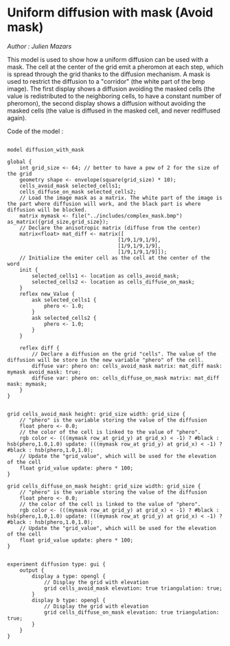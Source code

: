 [//]: # (keyword|operator_as_matrix)
[//]: # (keyword|operator_row_at)
[//]: # (keyword|operator_hsb)
[//]: # (keyword|statement_diffuse)
[//]: # (keyword|type_matrix)
[//]: # (keyword|concept_matrix)
[//]: # (keyword|concept_math)
[//]: # (keyword|concept_obstacle)
# Uniform diffusion with mask (Avoid mask)


_Author : Julien Mazars_

This model is used to show how a uniform diffusion can be used with a mask. The cell at the center of the grid emit a pheromon at each step, which is spread through the grid thanks to the diffusion mechanism. A mask is used to restrict the diffusion to a "corridor" (the white part of the bmp image). The first display shows a diffusion avoiding the masked cells (the value is redistributed to the neighboring cells, to have a constant number of pheromon), the second display shows a diffusion  without avoiding the masked cells (the value is diffused in the masked cell, and never rediffused again).


Code of the model : 

```

model diffusion_with_mask

global {
	int grid_size <- 64; // better to have a pow of 2 for the size of the grid
  	geometry shape <- envelope(square(grid_size) * 10);
  	cells_avoid_mask selected_cells1;
  	cells_diffuse_on_mask selected_cells2;
  	// Load the image mask as a matrix. The white part of the image is the part where diffusion will work, and the black part is where diffusion will be blocked.
  	matrix mymask <- file("../includes/complex_mask.bmp") as_matrix({grid_size,grid_size});
  	// Declare the anisotropic matrix (diffuse from the center)
  	matrix<float> mat_diff <- matrix([
									[1/9,1/9,1/9],
									[1/9,1/9,1/9],
									[1/9,1/9,1/9]]);
	// Initialize the emiter cell as the cell at the center of the word
	init {
		selected_cells1 <- location as cells_avoid_mask;
		selected_cells2 <- location as cells_diffuse_on_mask;
	}
	reflex new_Value {
		ask selected_cells1 {
			phero <- 1.0;
		}
		ask selected_cells2 {
			phero <- 1.0;
		}
	}

	reflex diff {
		// Declare a diffusion on the grid "cells". The value of the diffusion will be store in the new variable "phero" of the cell.
		diffuse var: phero on: cells_avoid_mask matrix: mat_diff mask: mymask avoid_mask: true;
		diffuse var: phero on: cells_diffuse_on_mask matrix: mat_diff mask: mymask;	
	}
}


grid cells_avoid_mask height: grid_size width: grid_size {
	// "phero" is the variable storing the value of the diffusion
	float phero <- 0.0;
	// the color of the cell is linked to the value of "phero".
	rgb color <- (((mymask row_at grid_y) at grid_x) < -1) ? #black : hsb(phero,1.0,1.0) update: (((mymask row_at grid_y) at grid_x) < -1) ? #black : hsb(phero,1.0,1.0);
	// Update the "grid_value", which will be used for the elevation of the cell
	float grid_value update: phero * 100;
} 

grid cells_diffuse_on_mask height: grid_size width: grid_size {
	// "phero" is the variable storing the value of the diffusion
	float phero <- 0.0;
	// the color of the cell is linked to the value of "phero".
	rgb color <- (((mymask row_at grid_y) at grid_x) < -1) ? #black : hsb(phero,1.0,1.0) update: (((mymask row_at grid_y) at grid_x) < -1) ? #black : hsb(phero,1.0,1.0);
	// Update the "grid_value", which will be used for the elevation of the cell
	float grid_value update: phero * 100;
} 


experiment diffusion type: gui {
	output {
		display a type: opengl {
			// Display the grid with elevation
			grid cells_avoid_mask elevation: true triangulation: true;
		}
		display b type: opengl {
			// Display the grid with elevation
			grid cells_diffuse_on_mask elevation: true triangulation: true;
		}
	}
}
```
